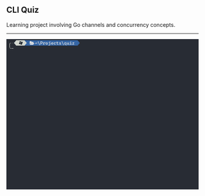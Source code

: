 ## CLI Quiz

Learning project involving Go channels and concurrency concepts.

---

![](go_quiz_demo.gif)
